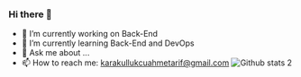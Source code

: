### Hi there 👋


- 🔭 I’m currently working on Back-End
- 🌱 I’m currently learning Back-End and DevOps
- 💬 Ask me about ...
- 📫 How to reach me: karakullukcuahmetarif@gmail.com
![Github stats 2](https://github-readme-stats.vercel.app/api?username=AhmetAriff&show_icons=true&theme=radical)
  
